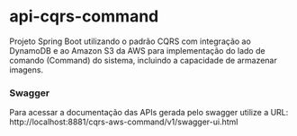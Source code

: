 # api-cqrs-command

Projeto Spring Boot utilizando o padrão CQRS com integração ao DynamoDB e ao Amazon S3 da AWS para implementação do lado
de comando (Command) do sistema, incluindo a capacidade de armazenar imagens.

### Swagger

Para acessar a documentação das APIs gerada pelo swagger utilize a
URL: http://localhost:8881/cqrs-aws-command/v1/swagger-ui.html
